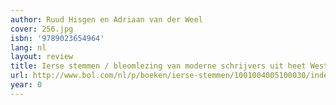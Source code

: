 ```yaml
---
author: Ruud Hisgen en Adriaan van der Weel
cover: 256.jpg
isbn: '9789023654964'
lang: nl
layout: review
title: Ierse stemmen / bleomlezing van moderne schrijvers uit heet West-Eiland
url: http://www.bol.com/nl/p/boeken/ierse-stemmen/1001004005100030/index.html
year: 0
---
```


